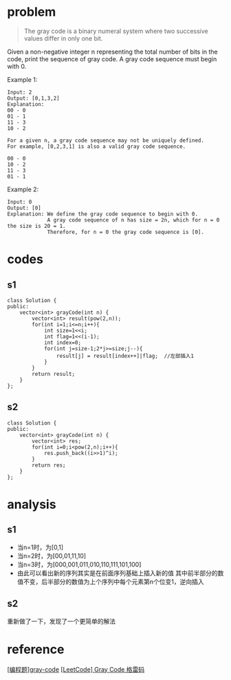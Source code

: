 # problem
>The gray code is a binary numeral system where two successive values differ in only one bit.

Given a non-negative integer n representing the total number of bits in the code, print the sequence of gray code. A gray code sequence must begin with 0.

Example 1:
```
Input: 2
Output: [0,1,3,2]
Explanation:
00 - 0
01 - 1
11 - 3
10 - 2

For a given n, a gray code sequence may not be uniquely defined.
For example, [0,2,3,1] is also a valid gray code sequence.

00 - 0
10 - 2
11 - 3
01 - 1
```
Example 2:
```
Input: 0
Output: [0]
Explanation: We define the gray code sequence to begin with 0.
             A gray code sequence of n has size = 2n, which for n = 0 the size is 20 = 1.
             Therefore, for n = 0 the gray code sequence is [0].
```

# codes
## s1
```
class Solution {
public:
    vector<int> grayCode(int n) {
        vector<int> result(pow(2,n));
        for(int i=1;i<=n;i++){
            int size=1<<i;
            int flag=1<<(i-1);
            int index=0;
            for(int j=size-1;2*j>=size;j--){
                result[j] = result[index++]|flag;  //左部插入1
            }
        }
        return result;
    }
};
```
## s2
```
class Solution {
public:
    vector<int> grayCode(int n) {
        vector<int> res;
        for(int i=0;i<pow(2,n);i++){
            res.push_back((i>>1)^i);
        }
        return res;
    }
};
```

# analysis
## s1
- 当n=1时，为[0,1]
- 当n=2时，为[00,01,11,10]
- 当n=3时，为[000,001,011,010,110,111,101,100]
- 由此可以看出新的序列其实是在前面序列基础上插入新的值
其中前半部分的数值不变，后半部分的数值为上个序列中每个元素第n个位变1，逆向插入
## s2
重新做了一下，发现了一个更简单的解法
# reference
[[编程题]gray-code][1]
[[LeetCode] Gray Code 格雷码][2]

[1]: https://www.nowcoder.com/questionTerminal/55dddb4cdf074fefba653ff523e42346
[2]: http://www.cnblogs.com/grandyang/p/4315649.html